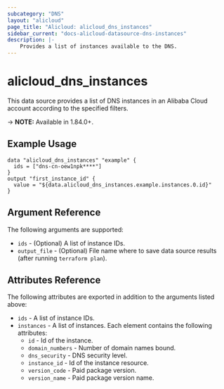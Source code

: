 ```yaml
---
subcategory: "DNS"
layout: "alicloud"
page_title: "Alicloud: alicloud_dns_instances"
sidebar_current: "docs-alicloud-datasource-dns-instances"
description: |-
    Provides a list of instances available to the DNS.
---
```


# alicloud\_dns\_instances

This data source provides a list of DNS instances in an Alibaba Cloud account according to the specified filters.

-> **NOTE:**  Available in 1.84.0+.

## Example Usage

```
data "alicloud_dns_instances" "example" {
  ids = ["dns-cn-oew1npk****"]
}
output "first_instance_id" {
  value = "${data.alicloud_dns_instances.example.instances.0.id}"
}
```

## Argument Reference

The following arguments are supported:

* `ids` - (Optional) A list of instance IDs.
* `output_file` - (Optional) File name where to save data source results (after running `terraform plan`).

## Attributes Reference

The following attributes are exported in addition to the arguments listed above:

* `ids` - A list of instance IDs. 
* `instances` - A list of instances. Each element contains the following attributes:
  * `id` - Id of the instance.
  * `domain_numbers` - Number of domain names bound.
  * `dns_security` - DNS security level.
  * `instance_id` - Id of the instance resource.
  * `version_code` - Paid package version.
  * `version_name` - Paid package version name.
